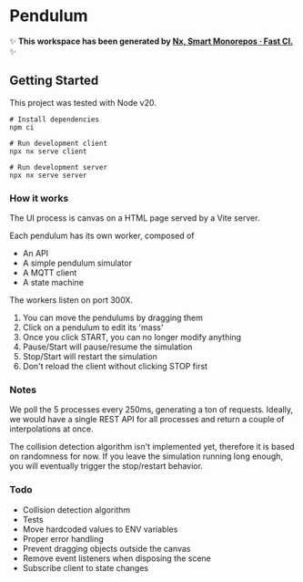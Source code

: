 # Pendulum

✨ **This workspace has been generated by [Nx, Smart Monorepos · Fast CI.](https://nx.dev)** ✨

## Getting Started

This project was tested with Node v20.

```
# Install dependencies
npm ci

# Run development client
npx nx serve client

# Run development server
npx nx serve server
```

### How it works

The UI process is canvas on a HTML page served by a Vite server.

Each pendulum has its own worker, composed of

- An API
- A simple pendulum simulator
- A MQTT client
- A state machine

The workers listen on port 300X.

1. You can move the pendulums by dragging them
2. Click on a pendulum to edit its 'mass'
3. Once you click START, you can no longer modify anything
4. Pause/Start will pause/resume the simulation
5. Stop/Start will restart the simulation
6. Don't reload the client without clicking STOP first

### Notes

We poll the 5 processes every 250ms, generating a ton of requests. Ideally, we would have a single REST API for all processes and return a couple of interpolations at once.

The collision detection algorithm isn't implemented yet, therefore it is based on randomness for now. If you leave the simulation running long enough, you will eventually trigger the stop/restart behavior.

### Todo

- Collision detection algorithm
- Tests
- Move hardcoded values to ENV variables
- Proper error handling
- Prevent dragging objects outside the canvas
- Remove event listeners when disposing the scene
- Subscribe client to state changes
